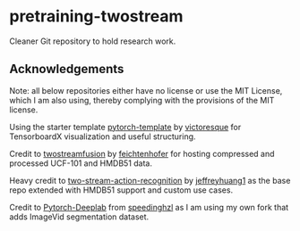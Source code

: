 # pretraining-twostream

Cleaner Git repository to hold research work.

## Acknowledgements

Note: all below repositories either have no license or use the MIT License, which I am also using, thereby complying with the provisions of the MIT license.

Using the starter template [pytorch-template](https://github.com/victoresque/pytorch-template) by [victoresque](https://github.com/victoresque) for TensorboardX visualization and useful structuring.

Credit to [twostreamfusion](https://github.com/feichtenhofer/twostreamfusion) by [feichtenhofer](https://github.com/feichtenhofer) for hosting compressed and processed UCF-101 and HMDB51 data.

Heavy credit to [two-stream-action-recognition](https://github.com/jeffreyhuang1/two-stream-action-recognition) by [jeffreyhuang1](https://github.com/jeffreyhuang1) as the base repo extended with HMDB51 support and custom use cases.

Credit to [Pytorch-Deeplab](https://github.com/speedinghzl/Pytorch-Deeplab) from [speedinghzl](https://github.com/speedinghzl) as I am using my own fork that adds ImageVid segmentation dataset.


